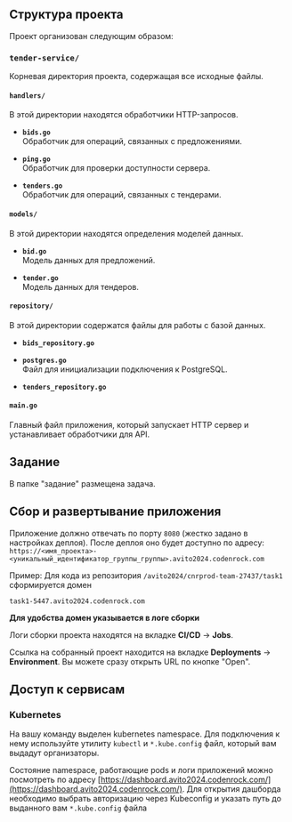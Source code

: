 ## Структура проекта

Проект организован следующим образом:

### `tender-service/`

Корневая директория проекта, содержащая все исходные файлы.

#### `handlers/`

В этой директории находятся обработчики HTTP-запросов.

- **`bids.go`**  
  Обработчик для операций, связанных с предложениями.
  
- **`ping.go`**  
  Обработчик для проверки доступности сервера.

- **`tenders.go`**  
  Обработчик для операций, связанных с тендерами.

#### `models/`

В этой директории находятся определения моделей данных.

- **`bid.go`**  
  Модель данных для предложений.

- **`tender.go`**  
  Модель данных для тендеров.

#### `repository/`

В этой директории содержатся файлы для работы с базой данных.

- **`bids_repository.go`**  

- **`postgres.go`**  
  Файл для инициализации подключения к PostgreSQL.

- **`tenders_repository.go`**  

#### `main.go`

Главный файл приложения, который запускает HTTP сервер и устанавливает обработчики для API.

## Задание
В папке "задание" размещена задача.

## Сбор и развертывание приложения
Приложение должно отвечать по порту `8080` (жестко задано в настройках деплоя). После деплоя оно будет доступно по адресу: `https://<имя_проекта>-<уникальный_идентификатор_группы_группы>.avito2024.codenrock.com`

Пример: Для кода из репозитория `/avito2024/cnrprod-team-27437/task1` сформируется домен

```
task1-5447.avito2024.codenrock.com
```

**Для удобства домен указывается в логе сборки**

Логи сборки проекта находятся на вкладке **CI/CD** -> **Jobs**.

Ссылка на собранный проект находится на вкладке **Deployments** -> **Environment**. Вы можете сразу открыть URL по кнопке "Open".

## Доступ к сервисам

### Kubernetes
На вашу команду выделен kubernetes namespace. Для подключения к нему используйте утилиту `kubectl` и `*.kube.config` файл, который вам выдадут организаторы.

Состояние namespace, работающие pods и логи приложений можно посмотреть по адресу [https://dashboard.avito2024.codenrock.com/](https://dashboard.avito2024.codenrock.com/). Для открытия дашборда необходимо выбрать авторизацию через Kubeconfig и указать путь до выданного вам `*.kube.config` файла



